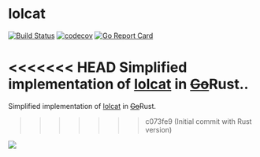 # lolcat

[![Build Status](https://travis-ci.com/sw0x2A/lolcat.svg?branch=master)](https://travis-ci.com/sw0x2A/lolcat)
[![codecov](https://codecov.io/gh/sw0x2A/lolcat/branch/master/graph/badge.svg)](https://codecov.io/gh/sw0x2A/lolcat)
[![Go Report Card](https://goreportcard.com/badge/github.com/sw0x2A/lolcat)](https://goreportcard.com/report/github.com/sw0x2A/lolcat)

<<<<<<< HEAD
Simplified implementation of [lolcat](https://github.com/busyloop/lolcat) in ~~[Go](https://github.com/sw0x2A/lolcat/tree/golang)~~Rust.. 
=======
Simplified implementation of [lolcat](https://github.com/busyloop/lolcat) in ~~[Go](https://github.com/sw0x2A/lolcat/tree/golang)~~Rust. 
>>>>>>> c073fe9 (Initial commit with Rust version)

![](http://i3.photobucket.com/albums/y83/SpaceGirl3900/LOLCat-Rainbow.jpg)
